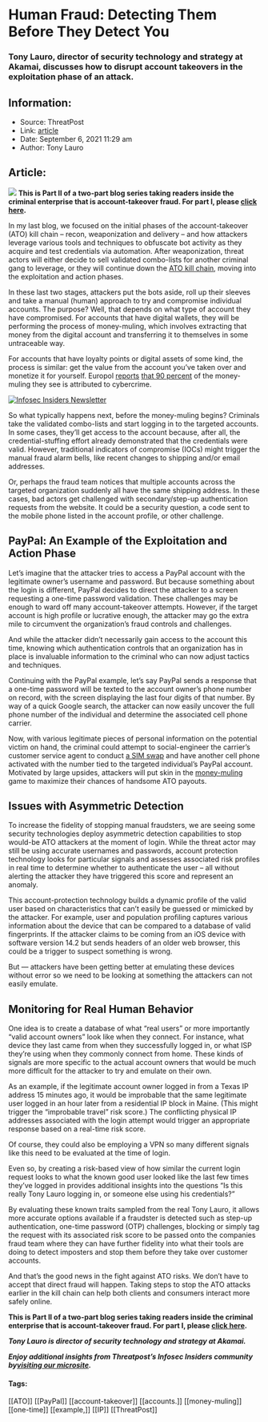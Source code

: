 # Human Fraud: Detecting Them Before They Detect You
### Tony Lauro, director of security technology and strategy at Akamai, discusses how to disrupt account takeovers in the exploitation phase of an attack.

## Information:
+ Source: ThreatPost
+ Link: [article](https://kasperskycontenthub.com/threatpost-global/?p=169230)
+ Date: September 6, 2021  11:29 am
+ Author: Tony Lauro


## Article:
![](https://media.threatpost.com/wp-content/uploads/sites/103/2021/09/06111636/Mule-e1630941412596.jpg)
**This is Part II of a two-part blog series taking readers inside the criminal enterprise that is account-takeover fraud. For part I, please [click here](https://threatpost.com/underground-economy-account-takeovers/169032/).**


In my last blog, we focused on the initial phases of the account-takeover (ATO) kill chain – recon, weaponization and delivery – and how attackers leverage various tools and techniques to obfuscate bot activity as they acquire and test credentials via automation. After weaponization, threat actors will either decide to sell validated combo-lists for another criminal gang to leverage, or they will continue down the [ATO kill chain](https://www.akamai.com/content/dam/site/en/documents/infographic/account-takeover-kill-chain.pdf), moving into the exploitation and action phases.


In these last two stages, attackers put the bots aside, roll up their sleeves and take a manual (human) approach to try and compromise individual accounts. The purpose? Well, that depends on what type of account they have compromised. For accounts that have digital wallets, they will be performing the process of money-muling, which involves extracting that money from the digital account and transferring it to themselves in some untraceable way.


For accounts that have loyalty points or digital assets of some kind, the process is similar: get the value from the account you’ve taken over and monetize it for yourself. Europol [reports](https://www.europol.europa.eu/crime-areas-and-trends/crime-areas/forgery-of-money-and-means-of-payment/money-muling) [that 90 percent](https://www.europol.europa.eu/crime-areas-and-trends/crime-areas/forgery-of-money-and-means-of-payment/money-muling) of the money-muling they see is attributed to cybercrime.


[![Infosec Insiders Newsletter](https://media.threatpost.com/wp-content/uploads/sites/103/2021/07/10165815/infosec_insiders_in_article_promo.png)](https://threatpost.com/infosec-insider-subscription-page/?utm_source=ART&utm_medium=ART&utm_campaign=InfosecInsiders_Newsletter_Promo/)


So what typically happens next, before the money-muling begins? Criminals take the validated combo-lists and start logging in to the targeted accounts. In some cases, they’ll get access to the account because, after all, the credential-stuffing effort already demonstrated that the credentials were valid. However, traditional indicators of compromise (IOCs) might trigger the manual fraud alarm bells, like recent changes to shipping and/or email addresses.


Or, perhaps the fraud team notices that multiple accounts across the targeted organization suddenly all have the same shipping address. In these cases, bad actors get challenged with secondary/step-up authentication requests from the website. It could be a security question, a code sent to the mobile phone listed in the account profile, or other challenge.


PayPal: An Example of the Exploitation and Action Phase
-------------------------------------------------------


Let’s imagine that the attacker tries to access a PayPal account with the legitimate owner’s username and password. But because something about the login is different, PayPal decides to direct the attacker to a screen requesting a one-time password validation. These challenges may be enough to ward off many account-takeover attempts. However, if the target account is high profile or lucrative enough, the attacker may go the extra mile to circumvent the organization’s fraud controls and challenges.


And while the attacker didn’t necessarily gain access to the account this time, knowing which authentication controls that an organization has in place is invaluable information to the criminal who can now adjust tactics and techniques.


Continuing with the PayPal example, let’s say PayPal sends a response that a one-time password will be texted to the account owner’s phone number on record, with the screen displaying the last four digits of that number. By way of a quick Google search, the attacker can now easily uncover the full phone number of the individual and determine the associated cell phone carrier.


Now, with various legitimate pieces of personal information on the potential victim on hand, the criminal could attempt to social-engineer the carrier’s customer service agent to conduct [a SIM swap](https://threatpost.com/mobile-customer-service-sim-swap-fraud/151993/) and have another cell phone activated with the number tied to the targeted individual’s PayPal account. Motivated by large upsides, attackers will put skin in the [money-muling](https://www.fbi.gov/scams-and-safety/common-scams-and-crimes/money-mules#:~:text=A%20money%20mule%20is%20someone,on%20behalf%20of%20someone%20else.&text=Money%20mules%20can%20move%20funds,cards%2C%20or%20money%20service%20businesses.) game to maximize their chances of handsome ATO payouts.


**Issues with Asymmetric Detection**
------------------------------------


To increase the fidelity of stopping manual fraudsters, we are seeing some security technologies deploy asymmetric detection capabilities to stop would-be ATO attackers at the moment of login. While the threat actor may still be using accurate usernames and passwords, account protection technology looks for particular signals and assesses associated risk profiles in real time to determine whether to authenticate the user – all without alerting the attacker they have triggered this score and represent an anomaly.


This account-protection technology builds a dynamic profile of the valid user based on characteristics that can’t easily be guessed or mimicked by the attacker. For example, user and population profiling captures various information about the device that can be compared to a database of valid fingerprints. If the attacker claims to be coming from an iOS device with software version 14.2 but sends headers of an older web browser, this could be a trigger to suspect something is wrong.


But — attackers have been getting better at emulating these devices without error so we need to be looking at something the attackers can not easily emulate.


**Monitoring for Real Human Behavior**
--------------------------------------


One idea is to create a database of what “real users” or more importantly “valid account owners” look like when they connect. For instance, what device they last came from when they successfully logged in, or what ISP they’re using when they commonly connect from home. These kinds of signals are more specific to the actual account owners that would be much more difficult for the attacker to try and emulate on their own.


As an example, if the legitimate account owner logged in from a Texas IP address 15 minutes ago, it would be improbable that the same legitimate user logged in an hour later from a residential IP block in Maine. (This might trigger the “improbable travel” risk score.) The conflicting physical IP addresses associated with the login attempt would trigger an appropriate response based on a real-time risk score.


Of course, they could also be employing a VPN so many different signals like this need to be evaluated at the time of login.


Even so, by creating a risk-based view of how similar the current login request looks to what the known good user looked like the last few times they’ve logged in provides additional insights into the questions “Is this really Tony Lauro logging in, or someone else using his credentials?”


By evaluating these known traits sampled from the real Tony Lauro, it allows more accurate options available if a fraudster is detected such as step-up authentication, one-time password (OTP) challenges, blocking or simply tag the request with its associated risk score to be passed onto the companies fraud team where they can have further fidelity into what their tools are doing to detect imposters and stop them before they take over customer accounts.


And that’s the good news in the fight against ATO risks. We don’t have to accept that direct fraud will happen. Taking steps to stop the ATO attacks earlier in the kill chain can help both clients and consumers interact more safely online.


**This is Part II of a two-part blog series taking readers inside the criminal enterprise that is account-takeover fraud. For part I, please [click here](https://threatpost.com/underground-economy-account-takeovers/169032/).**


***Tony Lauro is director of security technology and strategy at Akamai.***


***Enjoy additional insights from Threatpost’s Infosec Insiders community by***[***visiting our microsite***](https://threatpost.com/microsite/infosec-insiders-community/)***.***




#### Tags:
[[ATO]] [[PayPal]] [[account-takeover]] [[accounts.]] [[money-muling]] [[one-time]] [[example,]] [[IP]] [[ThreatPost]]
